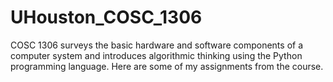 # UHouston_COSC_1306
COSC 1306 surveys the basic hardware and software components of a computer system and introduces algorithmic thinking using the Python programming language. Here are some of my assignments from the course. 
